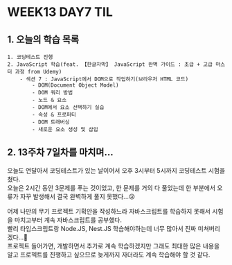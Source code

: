 # WEEK13 DAY7 TIL

## 1. 오늘의 학습 목록
```
1. 코딩테스트 진행
2. JavaScript 학습(feat. 【한글자막】 JavaScript 완벽 가이드 : 초급 + 고급 마스터 과정 from Udemy)
    - 섹션 7 : JavaScript에서 DOM으로 작업하기(브라우저 HTML 코드)
        - DOM(Document Object Model)
        - DOM 쿼리 방법
        - 노드 & 요소
        - DOM에서 요소 선택하기 실습
        - 속성 & 프로퍼티
        - DOM 트래버싱
        - 새로운 요소 생성 및 삽입
```

## 2. 13주차 7일차를 마치며...
오늘도 연달아서 코딩테스트가 있는 날이어서 오후 3시부터 5시까지 코딩테스트 시험을 쳤다.  
오늘은 2시간 동안 3문제를 푸는 것이었고, 한 문제를 거의 다 풀었는데 한 부분에서 오류가 자꾸 발생해서 결국 완벽하게 풀지 못했다...😢

어제 나만의 무기 프로젝트 기획안을 작성하느라 자바스크립트를 학습하지 못해서 시험을 마치고부터 계속 자바스크립트를 공부했다.  
빨리 타입스크립트랑 Node.JS, Nest.JS 학습해야하는데 너무 많아서 진짜 미쳐버리겠다...🤯  
프로젝트 들어가면, 개발하면서 추가로 계속 학습하겠지만 그래도 최대한 많은 내용을 알고 프로젝트를 진행하고 싶으므로 늦게까지 자더라도 계속 학습해야 할 것 같다.